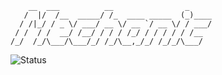 ```
    __  ___          __                _     
   /  |/  /__  _____/ /_  ____ _____  (_)____
  / /|_/ / _ \/ ___/ __ \/ __ `/ __ \/ / ___/
 / /  / /  __/ /__/ / / / /_/ / / / / / /__  
/_/  /_/\___/\___/_/ /_/\__,_/_/ /_/_/\___/ 
```

![Status](https://github-readme-stats.vercel.app/api?username=mechsix&show_icons=true&theme=gotham&hide=contribs,stars)

<!--
**mechsix/mechsix** is a ✨ _special_ ✨ repository because its `README.md` (this file) appears on your GitHub profile.

Here are some ideas to get you started:

- 🔭 I’m currently working on ...
- 🌱 I’m currently learning ...
- 👯 I’m looking to collaborate on ...
- 🤔 I’m looking for help with ...
- 💬 Ask me about ...
- 📫 How to reach me: ...
- 😄 Pronouns: ...
- ⚡ Fun fact: ...
-->
